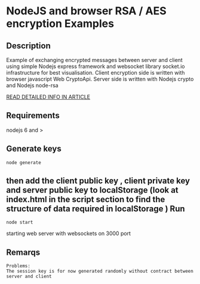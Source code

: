 NodeJS and browser RSA / AES encryption Examples
================================================

Description
------------
Example of exchanging encrypted  messages between server and client using simple
Nodejs express framework and websocket library socket.io infrastructure for best visualisation.
Client encryption side is written with browser javascript Web CryptoApi.
Server side is written with Nodejs crypto and Nodejs node-rsa

[READ DETAILED INFO IN ARTICLE](https://medium.com/@weblab_tech/encrypted-client-server-communication-protection-of-privacy-and-integrity-with-aes-and-rsa-in-c7b180fe614e#.6pvs68jnn)

Requirements
------------
nodejs 6 and >

Generate keys
---------------
~~~~~~~~~~~~~~~~~~
node generate
~~~~~~~~~~~~~~~~~~
then add the client public key , client private key and server public key to localStorage (look at index.html in the script section to find the structure of data required in localStorage  )
Run
---
~~~~~~~~~~~~~~~~~~
node start
~~~~~~~~~~~~~~~~~~
starting web server with websockets on 3000 port


Remarqs
---
~~~~~~~~~~~~~~~~~~
Problems:
The session key is for now generated randomly without contract between server and client 
